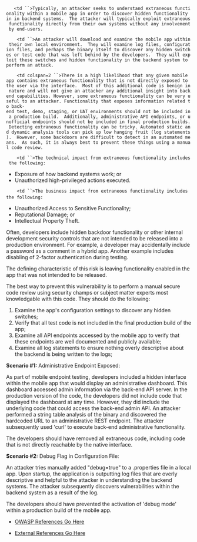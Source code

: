 `   <td ``>Typically, an attacker seeks to understand extraneous functionality within a mobile app in order to discover hidden functionality in in backend systems.  The attacker will typically exploit extraneous functionality directly from their own systems without any involvement by end-users. `

</td>

`    <td ``>An attacker will download and examine the mobile app within their own local environment.  They will examine log files, configuration files, and perhaps the binary itself to discover any hidden switches or test code that was left behind by the developers.  They will exploit these switches and hidden functionality in the backend system to perform an attack.`

</td>

`    <td colspan=2 ``>There is a high likelihood that any given mobile app contains extraneous functionality that is not directly exposed to the user via the interface.  Most of this additional code is benign in nature and will not give an attacker any additional insight into backend capabilities. However, some extraneous functionality can be very useful to an attacker. Functionality that exposes information related to back-end test, demo, staging, or UAT environments should not be included in a production build.  Additionally, administrative API endpoints, or unofficial endpoints should not be included in final production builds. Detecting extraneous functionality can be tricky. Automated static and dynamic analysis tools can pick up low hanging fruit (log statements).  However, some backdoors are difficult to detect in an automated means.  As such, it is always best to prevent these things using a manual code review.`

</td>

`    <td ``>The technical impact from extraneous functionality includes the following:`

  - Exposure of how backend systems work; or
  - Unauthorized high-privileged actions executed.

</td>

`    <td ``>The business impact from extraneous functionality includes the following:`
`    `

  - Unauthorized Access to Sensitive Functionality;
  - Reputational Damage; or
  - Intellectual Property Theft.

</td>

Often, developers include hidden backdoor functionality or other
internal development security controls that are not intended to be
released into a production environment. For example, a developer may
accidentally include a password as a comment in a hybrid app. Another
example includes disabling of 2-factor authentication during testing.

The defining characteristic of this risk is leaving functionality
enabled in the app that was not intended to be released.

The best way to prevent this vulnerability is to perform a manual secure
code review using security champs or subject matter experts most
knowledgable with this code. They should do the following:

1.  Examine the app's configuration settings to discover any hidden
    switches;
2.  Verify that all test code is not included in the final production
    build of the app;
3.  Examine all API endpoints accessed by the mobile app to verify that
    these endpoints are well documented and publicly available;
4.  Examine all log statements to ensure nothing overly descriptive
    about the backend is being written to the logs;

**Scenario \#1:** Administrative Endpoint Exposed:

As part of mobile endpoint testing, developers included a hidden
interface within the mobile app that would display an administrative
dashboard. This dashboard accessed admin information via the back-end
API server. In the production version of the code, the developers did
not include code that displayed the dashboard at any time. However, they
did include the underlying code that could access the back-end admin
API. An attacker performed a string table analysis of the binary and
discovered the hardcoded URL to an administrative REST endpoint. The
attacker subsequently used 'curl' to execute back-end administrative
functionality.

The developers should have removed all extraneous code, including code
that is not directly reachable by the native interface.

**Scenario \#2:** Debug Flag in Configuration File:

An attacker tries manually added "debug=true" to a .properties file in a
local app. Upon startup, the application is outputting log files that
are overly descriptive and helpful to the attacker in understanding the
backend systems. The attacker subsequently discovers vulnerabilities
within the backend system as a result of the log.

The developers should have prevented the activation of 'debug mode'
within a production build of the mobile app.

  - [OWASP References Go Here](https://www.owasp.org)

<!-- end list -->

  - [External References Go Here](http://cwe.mitre.org)